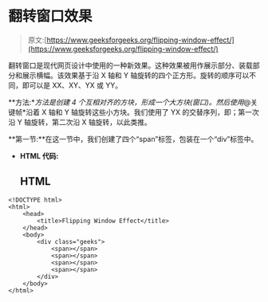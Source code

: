 # 翻转窗口效果

> 原文:[https://www.geeksforgeeks.org/flipping-window-effect/](https://www.geeksforgeeks.org/flipping-window-effect/)

翻转窗口是现代网页设计中使用的一种新效果。这种效果被用作展示部分、装载部分和展示横幅。该效果基于沿 X 轴和 Y 轴旋转的四个正方形。旋转的顺序可以不同，即可以是 XX、XY、YX 或 YY。

**方法:**方法是创建 4 个互相对齐的方块，形成一个大方块(窗口)。然后使用*@关键帧*沿着 X 轴和 Y 轴旋转这些小方块。我们使用了 YX 的交替序列，即；第一次沿 Y 轴旋转，第二次沿 X 轴旋转，以此类推。

**第一节:**在这一节中，我们创建了四个“span”标签，包装在一个“div”标签中。

*   **HTML 代码:**

    ## HTML

```htmlhtml
<!DOCTYPE html>
<html>
    <head>
        <title>Flipping Window Effect</title>
    </head>
    <body>
        <div class="geeks">
            <span></span>
            <span></span>
            <span></span>
            <span></span>
        </div>
    </body>
</html>
```